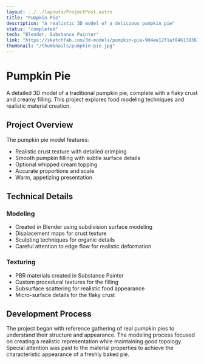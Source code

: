 ```yaml
---
layout: ../../layouts/ProjectPost.astro
title: "Pumpkin Pie"
description: "A realistic 3D model of a delicious pumpkin pie"
status: "completed"
tech: "Blender, Substance Painter"
link: "https://sketchfab.com/3d-models/pumpkin-pie-9d4ee12f1af846138361ff7e224699e3"
thumbnail: "/thumbnails/pumpkin-pie.jpg"
---
```


# Pumpkin Pie

A detailed 3D model of a traditional pumpkin pie, complete with a flaky crust and creamy filling. This project explores food modeling techniques and realistic material creation.

## Project Overview

The pumpkin pie model features:
- Realistic crust texture with detailed crimping
- Smooth pumpkin filling with subtle surface details
- Optional whipped cream topping
- Accurate proportions and scale
- Warm, appetizing presentation

## Technical Details

### Modeling
- Created in Blender using subdivision surface modeling
- Displacement maps for crust texture
- Sculpting techniques for organic details
- Careful attention to edge flow for realistic deformation

### Texturing
- PBR materials created in Substance Painter
- Custom procedural textures for the filling
- Subsurface scattering for realistic food appearance
- Micro-surface details for the flaky crust

## Development Process

The project began with reference gathering of real pumpkin pies to understand their structure and appearance. The modeling process focused on creating a realistic representation while maintaining good topology. Special attention was paid to the material properties to achieve the characteristic appearance of a freshly baked pie.
